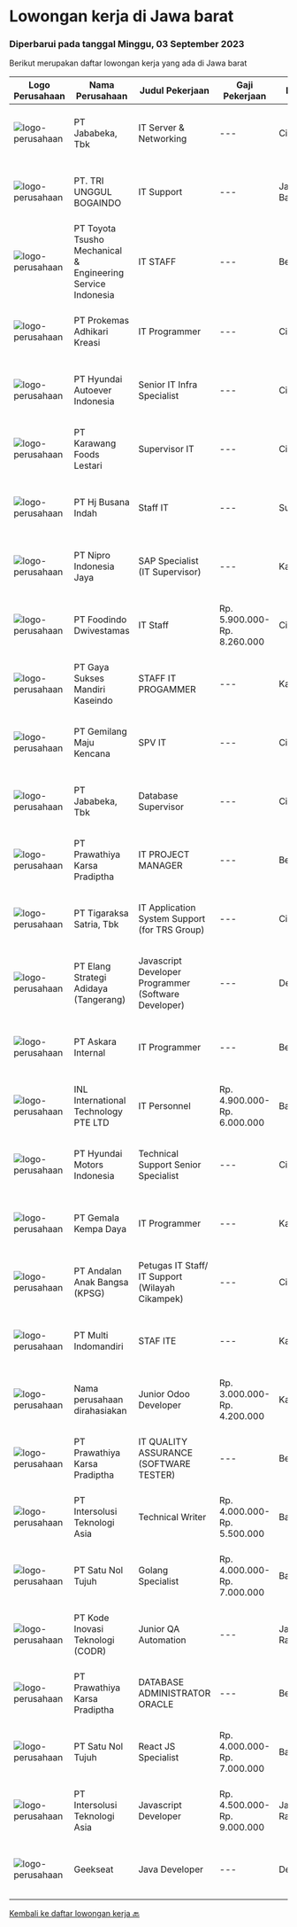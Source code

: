 
  # Lowongan kerja di Jawa barat

  ### Diperbarui pada tanggal Minggu, 03 September 2023

  Berikut merupakan daftar lowongan kerja yang ada di Jawa barat

  |Logo Perusahaan | Nama Perusahaan | Judul Pekerjaan | Gaji Pekerjaan | Lokasi | Deskripsi | Tanggal diunggah | Pranala |
  | -------------- | --------------- | --------------- | --------- | --------- | -------------- | ------- | ----------- |
  |![logo-perusahaan](https://image-service-cdn.seek.com.au/84cd80280901a5d5bbe54259c27f496f7878e702/ee4dce1061f3f616224767ad58cb2fc751b8d2dc)|PT Jababeka, Tbk|IT Server & Networking|---|Cikarang|IT Server &amp; Networking Uraian Pekerjaan: Maintainance ruang server, UPS Manage Print Server Manage &amp; monitoring Sensor ( PRTG ) Manage...|Kamis, 31 Agustus 2023|https://www.jobstreet.co.id/id/job/it-server-networking-4453990?token=0~d667dae7-5309-473d-aedf-34c4436f2ca5&sectionRank=1&jobId=jobstreet-id-job-4453990|
|![logo-perusahaan](https://image-service-cdn.seek.com.au/aff7fc008fcd4a7f502a87806612a525bb4fbd97/ee4dce1061f3f616224767ad58cb2fc751b8d2dc)|PT. TRI UNGGUL BOGAINDO|IT Support|---|Jawa Barat|Job Description:1. Analisa dan support untuk issue Customer Visit Mobile Application2. Analisa perbaikan untuk Mobile Application berdasarkan...|Sabtu, 02 September 2023|https://www.jobstreet.co.id/id/job/it-support-4456785?token=0~d667dae7-5309-473d-aedf-34c4436f2ca5&sectionRank=2&jobId=jobstreet-id-job-4456785|
|![logo-perusahaan](https://image-service-cdn.seek.com.au/b0f066e930618ae7baaf8a4efd3b33185a9a0c8f/ee4dce1061f3f616224767ad58cb2fc751b8d2dc)|PT Toyota Tsusho Mechanical & Engineering Service Indonesia|IT STAFF|---|Bekasi|Responsibilities: Maintenance server, software, hardware and networking (LAN and WAN) Improve or repair Server/PC/Laptop trouble.  Ensuring all of...|Kamis, 31 Agustus 2023|https://www.jobstreet.co.id/id/job/it-staff-4454089?token=0~d667dae7-5309-473d-aedf-34c4436f2ca5&sectionRank=3&jobId=jobstreet-id-job-4454089|
|![logo-perusahaan](https://image-service-cdn.seek.com.au/ba0898ce4539c7172bf405ee05ff9d5cba14c6a1/ee4dce1061f3f616224767ad58cb2fc751b8d2dc)|PT Prokemas Adhikari Kreasi|IT Programmer|---|Cikarang|Uraian Pekerjaan Melakukan pengembangan application system / reporting system serta memastikan sesuai dengan kebutuhan perusahaan Membuat dan...|Sabtu, 02 September 2023|https://www.jobstreet.co.id/id/job/it-programmer-4456787?token=0~d667dae7-5309-473d-aedf-34c4436f2ca5&sectionRank=4&jobId=jobstreet-id-job-4456787|
|![logo-perusahaan](https://image-service-cdn.seek.com.au/6b27c1b5e1627dbb544ef316ebb60f2e612d82bc/ee4dce1061f3f616224767ad58cb2fc751b8d2dc)|PT Hyundai Autoever Indonesia|Senior IT Infra Specialist|---|Cikarang|Purpose of Position Support and manage corporate IT Infra such as Server, Storage, DB, Network Analyze, resolve, and report on issues Must be able to...|Jumat, 01 September 2023|https://www.jobstreet.co.id/id/job/senior-it-infra-specialist-4456481?token=0~d667dae7-5309-473d-aedf-34c4436f2ca5&sectionRank=5&jobId=jobstreet-id-job-4456481|
|![logo-perusahaan](https://image-service-cdn.seek.com.au/818d70cdb0d5dfd0a3e6785c03a26c3add399dab/ee4dce1061f3f616224767ad58cb2fc751b8d2dc)|PT Karawang Foods Lestari|Supervisor IT|---|Cikarang|Kualifikasi : Pendidikan Min. S1 Teknik Komputer/Teknik Informatika/Sistem Informatika Pengalaman min 2 tahun sebagai Supervisor IT Mampu melakukan...|Rabu, 30 Agustus 2023|https://www.jobstreet.co.id/id/job/supervisor-it-4453584?token=0~d667dae7-5309-473d-aedf-34c4436f2ca5&sectionRank=6&jobId=jobstreet-id-job-4453584|
|![logo-perusahaan](https://image-service-cdn.seek.com.au/e38b26af7fb4a14f9e0dff64c52dad5c23463915/ee4dce1061f3f616224767ad58cb2fc751b8d2dc)|PT Hj Busana Indah|Staff IT|---|Sukabumi|Selective color and printing after printing "on fabric" Do Other jobs Communication with team Job Qualifications: Minimum 3 years experience Skills...|Kamis, 31 Agustus 2023|https://www.jobstreet.co.id/id/job/staff-it-4455035?token=0~d667dae7-5309-473d-aedf-34c4436f2ca5&sectionRank=7&jobId=jobstreet-id-job-4455035|
|![logo-perusahaan](https://image-service-cdn.seek.com.au/b82a297f2ec245a9a23f1f7ccfcef2f6817a9124/ee4dce1061f3f616224767ad58cb2fc751b8d2dc)|PT Nipro Indonesia Jaya|SAP Specialist (IT Supervisor)|---|Karawang|Job Description:SAP MM, SD, PP, QM, FI, CO. Responsible and providing for technical and functional development support, configuration, enhancement and...|Rabu, 30 Agustus 2023|https://www.jobstreet.co.id/id/job/sap-specialist-it-supervisor-4452920?token=0~d667dae7-5309-473d-aedf-34c4436f2ca5&sectionRank=8&jobId=jobstreet-id-job-4452920|
|![logo-perusahaan](https://image-service-cdn.seek.com.au/8ebf2f576da35a6a2549343c685c1008204542a7/ee4dce1061f3f616224767ad58cb2fc751b8d2dc)|PT Foodindo Dwivestamas|IT Staff|Rp. 5.900.000-Rp. 8.260.000|Cikarang|Merawat system applikasi software yang sudah ada Menganalisa kebutuhan system informasi secara menyeluruh Pengembangan system informasi secara...|Rabu, 30 Agustus 2023|https://www.jobstreet.co.id/id/job/it-staff-4453398?token=0~d667dae7-5309-473d-aedf-34c4436f2ca5&sectionRank=9&jobId=jobstreet-id-job-4453398|
|![logo-perusahaan](https://image-service-cdn.seek.com.au/55b17101cf10948003f5c8b924c098bcd587fad6/ee4dce1061f3f616224767ad58cb2fc751b8d2dc)|PT Gaya Sukses Mandiri Kaseindo|STAFF IT PROGAMMER|---|Karawang|Syarat dan Kualifikasi : Pendidikan S1 Teknik Informatika. Usia maksimal 30 tahun. Memiliki pengalaman minimal 2 tahun di bidang yang sama. Mampu...|Rabu, 30 Agustus 2023|https://www.jobstreet.co.id/id/job/staff-it-progammer-4453812?token=0~d667dae7-5309-473d-aedf-34c4436f2ca5&sectionRank=10&jobId=jobstreet-id-job-4453812|
|![logo-perusahaan](https://image-service-cdn.seek.com.au/73049b935504df174a312fdc3216daf3448bcd2e/ee4dce1061f3f616224767ad58cb2fc751b8d2dc)|PT Gemilang Maju Kencana|SPV IT|---|Cikarang|KUALIFIKASI : Pendidikan Min. D3/S1 Sederajat Minimal pengalaman 1 tahun di bidang IT atau Digital Marketing Memiliki kemampuan Manage Active...|Rabu, 30 Agustus 2023|https://www.jobstreet.co.id/id/job/spv-it-4453142?token=0~d667dae7-5309-473d-aedf-34c4436f2ca5&sectionRank=11&jobId=jobstreet-id-job-4453142|
|![logo-perusahaan](https://image-service-cdn.seek.com.au/84cd80280901a5d5bbe54259c27f496f7878e702/ee4dce1061f3f616224767ad58cb2fc751b8d2dc)|PT Jababeka, Tbk|Database Supervisor|---|Cikarang|Deskripsi pekerjaan:1. Membuat report dengan menggunakan microsoft query &amp; pivot table2. Membuat laporan transaksi keuangan ke PPATK3. Input...|Selasa, 29 Agustus 2023|https://www.jobstreet.co.id/id/job/database-supervisor-4451882?token=0~d667dae7-5309-473d-aedf-34c4436f2ca5&sectionRank=12&jobId=jobstreet-id-job-4451882|
|![logo-perusahaan](https://image-service-cdn.seek.com.au/25f275779d2d36a25f086ac9b1c5b5be868683f6/ee4dce1061f3f616224767ad58cb2fc751b8d2dc)|PT Prawathiya Karsa Pradiptha|IT PROJECT MANAGER|---|Bekasi|Bachelor Degree from Information Technology Major 2 years experienced as IT Project Manager staff Know and understand project management (preferred)...|Kamis, 31 Agustus 2023|https://www.jobstreet.co.id/id/job/it-project-manager-4454396?token=0~d667dae7-5309-473d-aedf-34c4436f2ca5&sectionRank=13&jobId=jobstreet-id-job-4454396|
|![logo-perusahaan](https://image-service-cdn.seek.com.au/4a83e31f59a96a5d20b7396be5f103beb6c2f4da/ee4dce1061f3f616224767ad58cb2fc751b8d2dc)|PT Tigaraksa Satria, Tbk|IT Application System Support (for TRS Group)|---|Cileungsi|Requirement : Understand and being familiar with business processes in the Supply Chain min 1 year. Ability to work in long hour within team and...|Rabu, 30 Agustus 2023|https://www.jobstreet.co.id/id/job/it-application-system-support-for-trs-group-4453209?token=0~d667dae7-5309-473d-aedf-34c4436f2ca5&sectionRank=14&jobId=jobstreet-id-job-4453209|
|![logo-perusahaan](https://image-service-cdn.seek.com.au/b0fb60f80b29d5dddd473e2b0c3a9131dc396240/ee4dce1061f3f616224767ad58cb2fc751b8d2dc)|PT Elang Strategi Adidaya (Tangerang)|Javascript Developer Programmer (Software Developer)|---|Depok|Javascript Developer (NodeJS, ReactJS) Candidate must be at least Diploma Degree or Bachelor Degree (Computer Science, Information Technology,...|Kamis, 31 Agustus 2023|https://www.jobstreet.co.id/id/job/javascript-developer-programmer-software-developer-4454097?token=0~d667dae7-5309-473d-aedf-34c4436f2ca5&sectionRank=15&jobId=jobstreet-id-job-4454097|
|![logo-perusahaan](https://image-service-cdn.seek.com.au/d70064032de66439a37770ecfdafccfe6d0dddcd/ee4dce1061f3f616224767ad58cb2fc751b8d2dc)|PT Askara Internal|IT Programmer|---|Bekasi|Kualifikasi D3 / S1 Sistem Informasi, Teknik Informatika &amp; Ilmu KomputerM Memahami bahasa pemograman PHP, HTML, CSS, dan JavaScript Mengelola dan...|Kamis, 31 Agustus 2023|https://www.jobstreet.co.id/id/job/it-programmer-4454427?token=0~d667dae7-5309-473d-aedf-34c4436f2ca5&sectionRank=16&jobId=jobstreet-id-job-4454427|
|![logo-perusahaan](https://image-service-cdn.seek.com.au/ac639f4349dff54f2a9ada5591abea1185bd8887/ee4dce1061f3f616224767ad58cb2fc751b8d2dc)|INL International Technology PTE LTD|IT Personnel|Rp. 4.900.000-Rp. 6.000.000|Bandung|Conduct installation and test on new products under research &amp; Development for firmware, software and electronic hardware; Maintain and update...|Selasa, 29 Agustus 2023|https://www.jobstreet.co.id/id/job/it-personnel-4451943?token=0~d667dae7-5309-473d-aedf-34c4436f2ca5&sectionRank=17&jobId=jobstreet-id-job-4451943|
|![logo-perusahaan](https://image-service-cdn.seek.com.au/1ccc87a53f0a7e59a00327d21f30b21f24a5e4bc/ee4dce1061f3f616224767ad58cb2fc751b8d2dc)|PT Hyundai Motors Indonesia|Technical Support Senior Specialist|---|Cikarang|Job Description:Technical problem Solving Support dealer network to solve the technical problem Create information to solve the problem for service...|Kamis, 31 Agustus 2023|https://www.jobstreet.co.id/id/job/technical-support-senior-specialist-4455229?token=0~d667dae7-5309-473d-aedf-34c4436f2ca5&sectionRank=18&jobId=jobstreet-id-job-4455229|
|![logo-perusahaan](https://image-service-cdn.seek.com.au/880097564466b8e92b5f6fa5645ad66dda060b5a/ee4dce1061f3f616224767ad58cb2fc751b8d2dc)|PT Gemala Kempa Daya|IT Programmer|---|Karawang|Kualifikasi : D3/S1 Jurusan Teknik Informasi Memahami bahasa pemrograman Backend PHP dengan Framework Laravel Mengelola dan mamahami database...|Rabu, 30 Agustus 2023|https://www.jobstreet.co.id/id/job/it-programmer-4452762?token=0~d667dae7-5309-473d-aedf-34c4436f2ca5&sectionRank=19&jobId=jobstreet-id-job-4452762|
|![logo-perusahaan](https://image-service-cdn.seek.com.au/c43dda7274596977fb92323e92fe61ef5904579b/ee4dce1061f3f616224767ad58cb2fc751b8d2dc)|PT Andalan Anak Bangsa (KPSG)|Petugas IT Staff/ IT Support (Wilayah Cikampek)|---|Cikarang|Kualifikasi: Pendidikan minimal D3 / S1 dari jurusan Teknik Informatika, Sistem Informasi dan jurusan IT lainnya Memiliki pengalaman di bidang...|Rabu, 30 Agustus 2023|https://www.jobstreet.co.id/id/job/petugas-it-staff-it-support-wilayah-cikampek-4452529?token=0~d667dae7-5309-473d-aedf-34c4436f2ca5&sectionRank=20&jobId=jobstreet-id-job-4452529|
|![logo-perusahaan](https://image-service-cdn.seek.com.au/eddb50d836b588f253a090e1d9ad68abbbf95968/ee4dce1061f3f616224767ad58cb2fc751b8d2dc)|PT Multi Indomandiri|STAF ITE|---|Karawang|Deskripsi Pekerjaan : Memastikan komputer yang digunakan user berfungsi dengan normal Memastikan setiap aplikasi dan sistem yang digunakan oleh user...|Selasa, 29 Agustus 2023|https://www.jobstreet.co.id/id/job/staf-ite-4451171?token=0~d667dae7-5309-473d-aedf-34c4436f2ca5&sectionRank=21&jobId=jobstreet-id-job-4451171|
|![logo-perusahaan](https://i.ibb.co/sqvTCh9/112815900-stock-vector-no-image-available-icon-flat-vector.webp)|Nama perusahaan dirahasiakan|Junior Odoo Developer|Rp. 3.000.000-Rp. 4.200.000|Karawang|Min. 3 Year of experience in developing Odoo Strong knowledge of Odoo(functional &amp; framework) and Python. Strong knowledge of Database...|Kamis, 31 Agustus 2023|https://www.jobstreet.co.id/id/job/junior-odoo-developer-4455282?token=0~d667dae7-5309-473d-aedf-34c4436f2ca5&sectionRank=22&jobId=jobstreet-id-job-4455282|
|![logo-perusahaan](https://image-service-cdn.seek.com.au/25f275779d2d36a25f086ac9b1c5b5be868683f6/ee4dce1061f3f616224767ad58cb2fc751b8d2dc)|PT Prawathiya Karsa Pradiptha|IT QUALITY ASSURANCE (SOFTWARE TESTER)|---|Bekasi|Candidate must be at least Diploma Degree or Bachelor Degree (Computer Science, Information Technology, Information Management) Fresh graduate are...|Selasa, 29 Agustus 2023|https://www.jobstreet.co.id/id/job/it-quality-assurance-software-tester-4451374?token=0~d667dae7-5309-473d-aedf-34c4436f2ca5&sectionRank=23&jobId=jobstreet-id-job-4451374|
|![logo-perusahaan](https://image-service-cdn.seek.com.au/f715d3e393651de2fe5a9214d72612dd30f629b2/ee4dce1061f3f616224767ad58cb2fc751b8d2dc)|PT Intersolusi Teknologi Asia|Technical Writer|Rp. 4.000.000-Rp. 5.500.000|Bandung|Responsibilities : Work with internal team to understand product documentation requirements. Deliver strong documents that fulfil company standards....|Kamis, 31 Agustus 2023|https://www.jobstreet.co.id/id/job/technical-writer-4455223?token=0~d667dae7-5309-473d-aedf-34c4436f2ca5&sectionRank=24&jobId=jobstreet-id-job-4455223|
|![logo-perusahaan](https://image-service-cdn.seek.com.au/b8b7c020e00b8ac705df8f1535a5c7a2966c5b4a/ee4dce1061f3f616224767ad58cb2fc751b8d2dc)|PT Satu Nol Tujuh|Golang Specialist|Rp. 4.000.000-Rp. 7.000.000|Bandung|Your responsibilities include: Develop codes and scripts for applications Perform application design and programming Plan and monitor web applications...|Kamis, 31 Agustus 2023|https://www.jobstreet.co.id/id/job/golang-specialist-4454350?token=0~d667dae7-5309-473d-aedf-34c4436f2ca5&sectionRank=25&jobId=jobstreet-id-job-4454350|
|![logo-perusahaan](https://image-service-cdn.seek.com.au/6d97a4ffe0f325e8e84b260a2064eead4009eff7/ee4dce1061f3f616224767ad58cb2fc751b8d2dc)|PT Kode Inovasi Teknologi (CODR)|Junior QA Automation|---|Jakarta Raya|Minimum Requirements: Candidates must possess at least a Bachelor's Degree in Engineering (Computer/Telecommunication), Computer Science/Information...|Rabu, 30 Agustus 2023|https://www.jobstreet.co.id/id/job/junior-qa-automation-4453401?token=0~d667dae7-5309-473d-aedf-34c4436f2ca5&sectionRank=26&jobId=jobstreet-id-job-4453401|
|![logo-perusahaan](https://image-service-cdn.seek.com.au/25f275779d2d36a25f086ac9b1c5b5be868683f6/ee4dce1061f3f616224767ad58cb2fc751b8d2dc)|PT Prawathiya Karsa Pradiptha|DATABASE ADMINISTRATOR ORACLE|---|Bekasi|ORACLE DBA Bachelor's Degree (Computer Science, Information Technology, or equivalent)  At least 2 years of working experience as a DBA Having...|Rabu, 30 Agustus 2023|https://www.jobstreet.co.id/id/job/database-administrator-oracle-4453692?token=0~d667dae7-5309-473d-aedf-34c4436f2ca5&sectionRank=27&jobId=jobstreet-id-job-4453692|
|![logo-perusahaan](https://image-service-cdn.seek.com.au/b8b7c020e00b8ac705df8f1535a5c7a2966c5b4a/ee4dce1061f3f616224767ad58cb2fc751b8d2dc)|PT Satu Nol Tujuh|React JS Specialist|Rp. 4.000.000-Rp. 7.000.000|Bandung|Your responsibilities include: Develop codes and scripts for applications Perform application design and programming Plan and monitor web applications...|Kamis, 31 Agustus 2023|https://www.jobstreet.co.id/id/job/react-js-specialist-4454342?token=0~d667dae7-5309-473d-aedf-34c4436f2ca5&sectionRank=28&jobId=jobstreet-id-job-4454342|
|![logo-perusahaan](https://image-service-cdn.seek.com.au/f715d3e393651de2fe5a9214d72612dd30f629b2/ee4dce1061f3f616224767ad58cb2fc751b8d2dc)|PT Intersolusi Teknologi Asia|Javascript Developer|Rp. 4.500.000-Rp. 9.000.000|Jakarta Raya|Responsibilities: Performing or directing website updates. Developing, maintaining and optimizing database driven web applications. Evaluating code to...|Kamis, 31 Agustus 2023|https://www.jobstreet.co.id/id/job/javascript-developer-4454221?token=0~d667dae7-5309-473d-aedf-34c4436f2ca5&sectionRank=29&jobId=jobstreet-id-job-4454221|
|![logo-perusahaan](https://image-service-cdn.seek.com.au/a94166d692fda70a364e9d5191d7ced8a65f1597/ee4dce1061f3f616224767ad58cb2fc751b8d2dc)|Geekseat|Java Developer|---|Denpasar|As a Full Stack (Java) Developer you will be responsible for designing, building, maintaining, testing, and debugging our applications technology. You...|Jumat, 01 September 2023|https://www.jobstreet.co.id/id/job/java-developer-4455546?token=0~d667dae7-5309-473d-aedf-34c4436f2ca5&sectionRank=30&jobId=jobstreet-id-job-4455546|


  [Kembali ke daftar lowongan kerja 🔙](../README.md#daftar-lowongan-kerja)
  